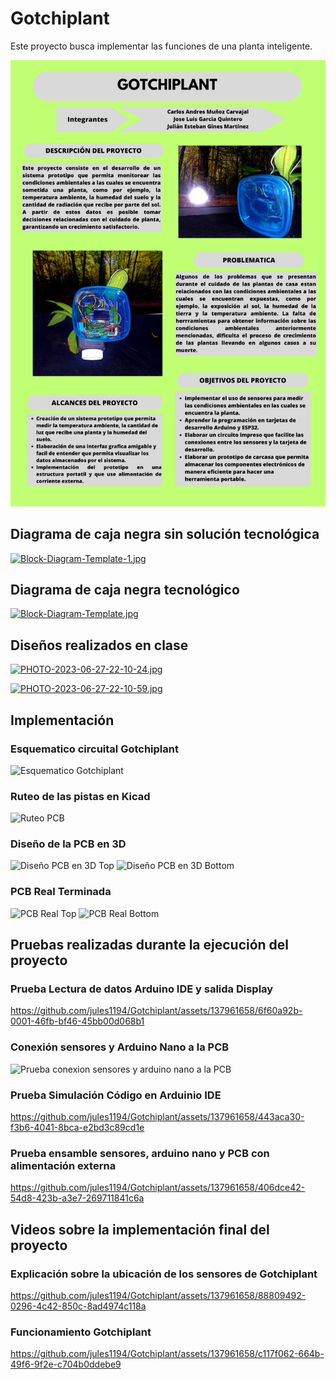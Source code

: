 # Gotchiplant
Este proyecto busca implementar las funciones de una planta inteligente.

![Gotchiplant.png](https://raw.githubusercontent.com/jules1194/Gotchiplant/main/GOTCHIPLANT.png)

## Diagrama de caja negra sin solución tecnológica

[![Block-Diagram-Template-1.jpg](https://i.postimg.cc/y6RS5X37/Block-Diagram-Template-1.jpg)](https://postimg.cc/6T934ZhP)

## Diagrama de caja negra tecnológico

[![Block-Diagram-Template.jpg](https://i.postimg.cc/TPNVcdL1/Block-Diagram-Template.jpg)](https://postimg.cc/v19xYdvw)

## Diseños realizados en clase

[![PHOTO-2023-06-27-22-10-24.jpg](https://i.postimg.cc/QMgnMrvM/PHOTO-2023-06-27-22-10-24.jpg)](https://postimg.cc/qtRGmWJf)

[![PHOTO-2023-06-27-22-10-59.jpg](https://i.postimg.cc/SRPgPQYg/PHOTO-2023-06-27-22-10-59.jpg)](https://postimg.cc/Mfy0MSDB)

## Implementación 

### Esquematico circuital Gotchiplant
![Esquematico Gotchiplant](https://raw.githubusercontent.com/jules1194/Gotchiplant/main/Implementaci%C3%B3n_Gotchiplant/Gotchiplant_Diagrama_Electronico.png)

### Ruteo de las pistas en Kicad
![Ruteo PCB](https://raw.githubusercontent.com/jules1194/Gotchiplant/main/Implementaci%C3%B3n_Gotchiplant/Gotchiplant_PCB_Pistas.png)

### Diseño de la PCB en 3D
![Diseño PCB en 3D Top](https://raw.githubusercontent.com/jules1194/Gotchiplant/main/Implementaci%C3%B3n_Gotchiplant/Gotchiplant_PCB_Top.png)
![Diseño PCB en 3D Bottom](https://raw.githubusercontent.com/jules1194/Gotchiplant/main/Implementaci%C3%B3n_Gotchiplant/Gotchiplant_PCB_Bottom.png)

### PCB Real Terminada
![PCB Real Top](https://raw.githubusercontent.com/jules1194/Gotchiplant/main/Implementaci%C3%B3n_Gotchiplant/PCB_Top.jpeg)
![PCB Real Bottom](https://raw.githubusercontent.com/jules1194/Gotchiplant/main/Implementaci%C3%B3n_Gotchiplant/PCB_Bottom.jpeg)

## Pruebas realizadas durante la ejecución del proyecto

### Prueba Lectura de datos Arduino IDE  y salida Display
https://github.com/jules1194/Gotchiplant/assets/137961658/6f60a92b-0001-46fb-bf46-45bb00d068b1

### Conexión sensores y Arduino Nano a la PCB
![Prueba conexion sensores y arduino nano a la PCB](https://github.com/jules1194/Gotchiplant/assets/137961658/50751d6d-10ac-43a0-9ada-cef22d44f1fb)

### Prueba Simulación Código en Arduinio IDE
https://github.com/jules1194/Gotchiplant/assets/137961658/443aca30-f3b6-4041-8bca-e2bd3c89cd1e

### Prueba ensamble sensores, arduino nano y PCB con alimentación externa
https://github.com/jules1194/Gotchiplant/assets/137961658/406dce42-54d8-423b-a3e7-269711841c6a

## Videos sobre la implementación final del proyecto

### Explicación sobre la ubicación de los sensores de Gotchiplant
https://github.com/jules1194/Gotchiplant/assets/137961658/88809492-0296-4c42-850c-8ad4974c118a

### Funcionamiento Gotchiplant
https://github.com/jules1194/Gotchiplant/assets/137961658/c117f062-664b-49f6-9f2e-c704b0ddebe9




